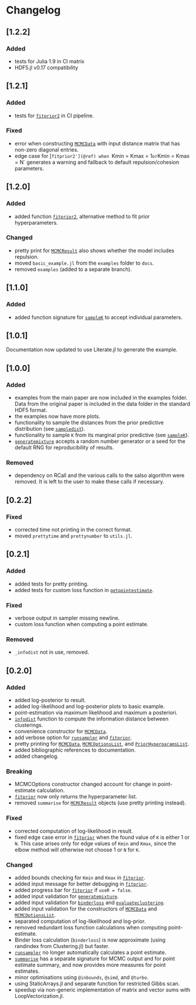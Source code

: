 # Changelog
## [1.2.2]
### Added
- tests for Julia 1.9 in CI matrix
- HDF5.jl v0.17 compatibility

## [1.2.1]
### Added
- tests for [`fitprior2`](@ref) in CI pipeline.

### Fixed
- error when constructing [`MCMCData`](@ref) with input distance matrix that has non-zero diagonal entries.
- edge case for [`fitprior2'](@ref) when `Kmin = Kmax = 1` or `Kmin = Kmax = N` generates a warning and fallback to default repulsion/cohesion parameters. 

## [1.2.0]
### Added
- added function [`fitprior2`](@ref), alternative method to fit prior hyperparameters.

### Changed
- pretty print for [`MCMCResult`](@ref) also shows whether the model includes repulsion.
- moved `basic_example.jl` from the `examples` folder to `docs`. 
- removed `examples` (added to a separate branch). 

## [1.1.0]
### Added
- added function signature for [`sampleK`](@ref) to accept individual parameters.

## [1.0.1]
Documentation now updated to use Literate.jl to generate the example. 

## [1.0.0]

### Added
- examples from the main paper are now included in the examples folder. Data from the original paper is included in the data folder in the standard HDF5 format. 
- the examples now have more plots.
- functionality to sample the distances from the prior predictive distribution (see [`sampledist`](@ref)).
- functionality to sample ``K`` from its marginal prior predictive (see [`sampleK`](@ref)).
- [`generatemixture`](@ref) accepts a random number generator or a seed for the default RNG for reproducibility of results. 

### Removed 
- dependency on RCall and the various calls to the salso algorithm were removed. It is left to the user to make these calls if necessary. 

## [0.2.2]

### Fixed
- corrected time not printing in the correct format. 
- moved `prettytime` and `prettynumber` to `utils.jl`.

## [0.2.1]

### Added
- added tests for pretty printing.
- added tests for custom loss function in [`getpointestimate`](@ref). 

### Fixed
- verbose output in sampler missing newline. 
- custom loss function when computing a point estimate. 

### Removed
- `_infodist` not in use, removed.
  
## [0.2.0]

### Added
- added log-posterior to result.
- added log-likelihood and log-posterior plots to basic example.
- point-estimation via maximum likelihood and maximum a posteriori.
- [`infodist`](@ref) function to compute the information distance between clusterings.
- convenience constructor for [`MCMCData`](@ref).
- add verbose option for [`runsampler`](@ref) and [`fitprior`](@ref).
- pretty printing for [`MCMCData`](@ref), [`MCMCOptionsList`](@ref), and [`PriorHyperparamsList`](@ref).
- added bibliographic references to documentation.
- added changelog.

### Breaking
- MCMCOptions constructor changed account for change in point-estimate calculation. 
- [`fitprior`](@ref) now only returns the hyperparameter list.
- removed `summarise` for [`MCMCResult`](@ref) objects (use pretty printing instead).

### Fixed
- corrected computation of log-likelihood in result.
- fixed edge case error in [`fitprior`](@ref) when the found value of `K` is either 1 or `N`. This case arises only for edge values of `Kmin` and `Kmax`, since the elbow method will otherwise not choose 1 or `N` for `K`.

### Changed
- added bounds checking for `Kmin` and `Kmax` in [`fitprior`](@ref).
- added input message for better debugging in [`fitprior`](@ref).
- added progress bar for [`fitprior`](@ref) if `useR = false`. 
- added input validation for [`generatemixture`](@ref).
- added input validation for [`binderloss`](@ref) and [`evaluateclustering`](@ref).
- added input validation for the constructors of [`MCMCData`](@ref) and [`MCMCOptionsList`](@ref).
- separated computation of log-likelihood and log-prior.
- removed redundant loss function calculations when computing point-estimate.
- Binder loss calculation (`binderloss`) is now approximate (using randindex from Clustering.jl) but faster.
- [`runsampler`](@ref) no longer automatically calculates a point estimate. 
- [`summarise`](@ref) has a separate signature for MCMC output and for point estimate summary, and now provides more measures for point estimates.
- minor optimisations using `@inbounds`, `@simd`, and `@turbo`.
- using StaticArrays.jl and separate function for restricted Gibbs scan. 
- speedup via non-generic implementation of matrix and vector sums with LoopVectorization.jl.
